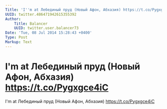 ```yaml
---
Title: 'I''m at Лебединый пруд (Новый Афон, Абхазия) https://t.co/Pygxgce4iC'
UUID: twitter.486471942615355392
Author:
    Title: Balancer
    UUID: twitter.user.balancer73
Date: 'Tue, 08 Jul 2014 15:28:43 +0400'
Type: Post
Markup: Text
---
```


# I'm at Лебединый пруд (Новый Афон, Абхазия) https://t.co/Pygxgce4iC

I'm at Лебединый пруд (Новый Афон, Абхазия)
https://t.co/Pygxgce4iC